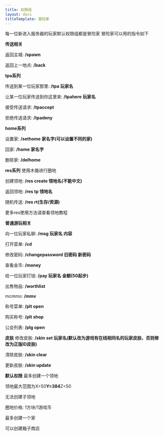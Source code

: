 ```yaml
---
title: 权限组
layout: docs
titleTemplate: 冒险家
---
```


每一位新进入服务器的玩家默认权限组都是冒险家
冒险家可以用的指令如下

**传送相关**

返回主城: **/spawn**

返回上一地点: **/back**

**tpa系列**

传送到某一位玩家那里: **/tpa 玩家名**

让某一位玩家传送到你这里来: **/tpahere 玩家名**

接受传送请求: **/tpaccept**

拒绝传送请求: **/tpadeny**

**home系列**

设置家: **/sethome 家名字(可以设置不同的家)**

回家: **/home 家名字**

删除家: **/delhome**

**res系列**
使用木锄进行圈地

创建领地: **/res create 领地名(不能中文)**

返回领地: **/res tp 领地名**

随机传送: **/res rt(生存/资源)**

更多res使用方法请查看领地教程

**普通游玩相关**

向一位玩家私聊: **/msg 玩家名 内容**

打开菜单: **/cd**

修改密码: **/changepassword 旧密码 新密码**

查看金币: **/money**

给一位玩家打钱: **/pay 玩家名 金额(50起步)**

出售物品: **/worthlist**

mcmmo: **/mmv**

称号菜单: **/plt open**

购买称号: **/plt shop**

公会列表: **/plg open**

**皮肤**
修改皮肤: **/skin set 玩家名(默认改为游戏有在线相同名的玩家皮肤、否则修改为正版ID皮肤)**

清除皮肤: **/skin clear**

更新皮肤: **/skin update**

**默认权限**
最多创建一个领地

领地最大范围为X=50**Y=384**Z=50

无法创建子领地

圈地价格: 1方块/1游戏币

最多创建一个家

可以创建箱子商店
